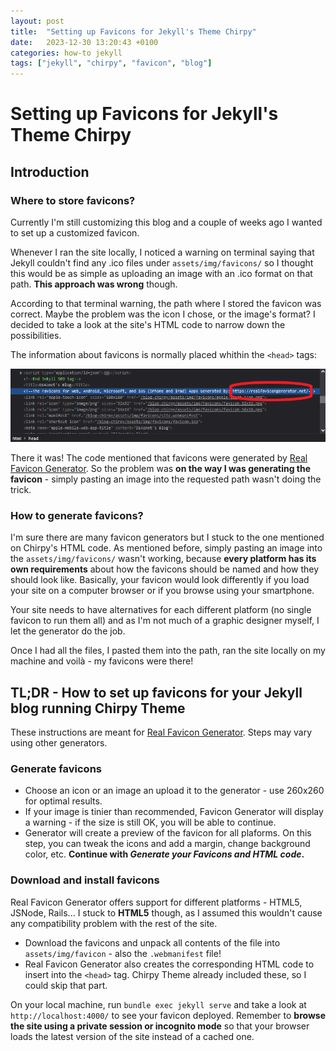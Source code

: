 ```yaml
---
layout: post
title:  "Setting up Favicons for Jekyll's Theme Chirpy"
date:   2023-12-30 13:20:43 +0100
categories: how-to jekyll
tags: ["jekyll", "chirpy", "favicon", "blog"]
---
```


# Setting up Favicons for Jekyll's Theme Chirpy

## Introduction

### Where to store favicons?

Currently I'm still customizing this blog and a couple of weeks ago I wanted to set up a customized favicon.

Whenever I ran the site locally, I noticed a warning on terminal saying that Jekyll couldn't find any .ico files under `assets/img/favicons/` so I thought this would be as simple as uploading an image with an .ico format on that path. **This approach was wrong** though.

According to that terminal warning, the path where I stored the favicon was correct. Maybe the problem was the icon I chose, or the image's format? I decided to take a look at the site's HTML code to narrow down the possibilities.

The information about favicons is normally placed whithin the `<head>` tags:

![Information about favicons under the html `<head>` tag of the site](/assets/img/favicon-info-devtools.png)

There it was! The code mentioned that favicons were generated by [Real Favicon Generator](https://realfavicongenerator.net/). So the problem was **on the way I was generating the favicon** - simply pasting an image into the requested path wasn't doing the trick.

### How to generate favicons?

I'm sure there are many favicon generators but I stuck to the one mentioned on Chirpy's HTML code. As mentioned before, simply pasting an image into the `assets/img/favicons/` wasn't working, because **every platform has its own requirements** about how the favicons should be named and how they should look like. Basically, your favicon would look differently if you load your site on a computer browser or if you browse using your smartphone. 

Your site needs to have alternatives for each different platform (no single favicon to run them all) and as I'm not much of a graphic designer myself, I let the generator do the job.

Once I had all the files, I pasted them into the path, ran the site locally on my machine and voilà - my favicons were there!


## TL;DR - How to set up favicons for your Jekyll blog running Chirpy Theme

These instructions are meant for [Real Favicon Generator](https://realfavicongenerator.net/). Steps may vary using other generators.

### Generate favicons

* Choose an icon or an image an upload it to the generator - use 260x260 for optimal results.
* If your image is tinier than recommended, Favicon Generator will display a warning - if the size is still OK, you will be able to continue.
* Generator will create a preview of the favicon for all plaforms. On this step, you can tweak the icons and add a margin, change background color, etc. **Continue with *Generate your Favicons and HTML code*.**

### Download and install favicons

Real Favicon Generator offers support for different platforms - HTML5, JSNode, Rails... I stuck to **HTML5** though, as I assumed this wouldn't cause any compatibility problem with the rest of the site.

* Download the favicons and unpack all contents of the file into `assets/img/favicon` - also the `.webmanifest` file!
* Real Favicon Generator also creates the corresponding HTML code to insert into the `<head>` tag. Chirpy Theme already included these, so I could skip that part.

On your local machine, run `bundle exec jekyll serve` and take a look at `http://localhost:4000/` to see your favicon deployed. Remember to **browse the site using a private session or incognito mode** so that your browser loads the latest version of the site instead of a cached one.
